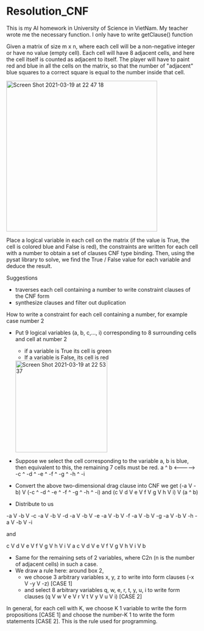 # Resolution_CNF

This is my AI homework in University of Science in VietNam. My teacher wrote me the necessary function. I only have to write getClause() function


Given a matrix of size m x n, where each cell will be a non-negative integer or have no value (empty cell). Each cell will have 8 adjacent cells, and here the cell itself is counted as adjacent to itself. The player will have to paint red and blue in all the cells on the matrix, so that the number of "adjacent" blue squares to a correct square is equal to the number inside that cell. 

<img width="396" alt="Screen Shot 2021-03-19 at 22 47 18" src="https://user-images.githubusercontent.com/60350737/111807874-00bb0e00-8906-11eb-9c8c-a8e8fbb0f9f5.png">

Place a logical variable in each cell on the matrix (if the value is True, the cell is colored blue and False is red), the constraints are written for each cell with a number to obtain a set of clauses CNF type binding. Then, using the pysat library to solve, we find the True / False value for each variable and deduce the result. 


Suggestions
* traverses each cell containing a number to write constraint clauses of the CNF form
* synthesize clauses and filter out duplication

How to write a constraint for each cell containing a number, for example case number 2
* Put 9 logical variables (a, b, c,…, i) corresponding to 8 surrounding cells and cell at number 2
  * if a variable is True its cell is green
  * If a variable is False, its cell is red
  
  
  <img width="241" alt="Screen Shot 2021-03-19 at 22 53 37" src="https://user-images.githubusercontent.com/60350737/111807951-17616500-8906-11eb-9ade-050097f03be7.png">

  
* Suppose we select the cell corresponding to the variable a, b is blue, then equivalent to this, the remaining 7 cells must be red. 
a ^ b <-----> -c ^ -d ^ -e ^ -f ^ -g ^ -h ^ -i
* Convert the above two-dimensional drag clause into CNF we get
(-a V -b) V (-c ^ -d ^ -e ^ -f ^ -g ^ -h ^ -i)
and
(c V d V e V f V g V h V i) V (a ^ b)
* Distribute to us

-a V -b V -c
-a V -b V -d
-a V -b V -e
-a V -b V -f
-a V -b V -g
-a V -b V -h
-a V -b V -i 

and 

c V d V e V f V g V h V i V a
c V d V e V f V g V h V i V b
* Same for the remaining sets of 2 variables, where C2n (n is the number of adjacent cells) in such a case. 
* We draw a rule here: around box 2,
  * we choose 3 arbitrary variables x, y, z to write into form clauses
(-x V -y V -z) [CASE 1]
  * and select 8 arbitrary variables q, w, e, r, t, y, u, i to write form clauses
(q V w V e V r V t V y V u V i) [CASE 2]

In general, for each cell with K, we choose K 1 variable to write the form propositions [CASE 1] and choose the number-K 1 to write the form statements [CASE 2]. This is the rule used for programming. 
